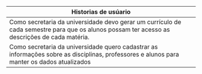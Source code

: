 | Historias de usúario  |
| ------------------- |
|  Como secretaria da universidade  devo gerar um currículo de  cada semestre para que os alunos possam ter acesso as descrições de cada matéria.  |
|  Como secretaria da universidade  quero cadastrar as informações sobre as disciplinas, professores e alunos para manter os dados atualizados  |